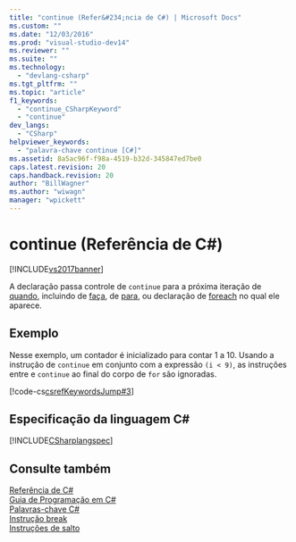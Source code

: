 ```yaml
---
title: "continue (Refer&#234;ncia de C#) | Microsoft Docs"
ms.custom: ""
ms.date: "12/03/2016"
ms.prod: "visual-studio-dev14"
ms.reviewer: ""
ms.suite: ""
ms.technology: 
  - "devlang-csharp"
ms.tgt_pltfrm: ""
ms.topic: "article"
f1_keywords: 
  - "continue_CSharpKeyword"
  - "continue"
dev_langs: 
  - "CSharp"
helpviewer_keywords: 
  - "palavra-chave continue [C#]"
ms.assetid: 8a5ac96f-f98a-4519-b32d-345847ed7be0
caps.latest.revision: 20
caps.handback.revision: 20
author: "BillWagner"
ms.author: "wiwagn"
manager: "wpickett"
---
```

# continue (Refer&#234;ncia de C#)
[!INCLUDE[vs2017banner](../../../csharp/includes/vs2017banner.md)]

A declaração passa controle de `continue` para a próxima iteração de [quando](../../../csharp/language-reference/keywords/while.md), incluindo de [faça](../../../csharp/language-reference/keywords/do.md), de [para](../../../csharp/language-reference/keywords/for.md), ou declaração de [foreach](../../../csharp/language-reference/keywords/foreach-in.md) no qual ele aparece.  
  
## Exemplo  
 Nesse exemplo, um contador é inicializado para contar 1 a 10.  Usando a instrução de `continue` em conjunto com a expressão `(i < 9)`, as instruções entre e `continue` ao final do corpo de `for` são ignoradas.  
  
 [!code-cs[csrefKeywordsJump#3](../../../csharp/language-reference/keywords/codesnippet/CSharp/continue_1.cs)]  
  
## Especificação da linguagem C\#  
 [!INCLUDE[CSharplangspec](../../../csharp/language-reference/keywords/includes/csharplangspec_md.md)]  
  
## Consulte também  
 [Referência de C\#](../../../csharp/language-reference/index.md)   
 [Guia de Programação em C\#](../../../csharp/programming-guide/index.md)   
 [Palavras\-chave C\#](../../../csharp/language-reference/keywords/index.md)   
 [Instrução break](/visual-cpp/cpp/break-statement-cpp)   
 [Instruções de salto](../../../csharp/language-reference/keywords/jump-statements.md)